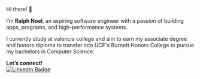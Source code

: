 Hi there! 👋

I’m **Ralph Noel**, an aspiring software engineer with a passion of building apps, programs, and high-performance systems.

I currently study at valencia college and aim to earn my associate degree and honors diploma to transfer into UCF's Burnett Honors College to pursue my bachelors in Computer Science.

**Let’s connect!**  
[![LinkedIn Badge](https://img.shields.io/badge/LINKEDIN-0077B5?logo=linkedin&logoColor=white)](https://www.linkedin.com/in/ralphnoel/)
